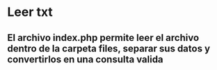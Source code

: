 # Leer txt

## El archivo index.php permite leer el archivo dentro de la carpeta files,  separar sus datos y convertirlos en una consulta valida
